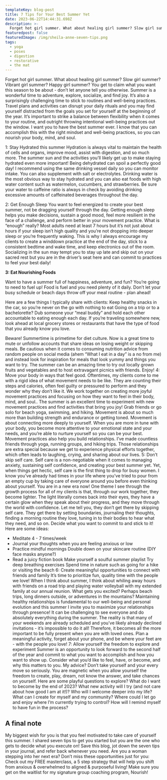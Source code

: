 ```yaml
---
templateKey: blog-post
title: 7 Tips for Your Best Summer Yet
date: 2023-06-22T14:44:31.698Z
description: >-
  Forget hot girl summer. What about healing girl summer? Slow girl summer? Vibrant girl summer? Happy girl summer? You get to claim what you want this season to be about - don’t let anyone tell you otherwise.
featuredpost: false
featuredImage: /img/sheila-anne-seven-tips.png
tags:
  - yoga
  - poses
  - digestion
  - restorative
  - the mat
---
```


Forget hot girl summer. What about healing girl summer? Slow girl summer? Vibrant girl summer? Happy girl summer? You get to claim what you want this season to be about - don’t let anyone tell you otherwise.
Summer is a wonderful time to adventure, explore, socialize, and find joy. It’s also a surprisingly challenging time to stick to routines and well-being practices. Travel plans and activities can disrupt your daily rituals and you may find yourself distracted from the goals you set for yourself at the beginning of the year. It’s important to strike a balance between flexibility when it comes to your routine, and outright throwing intentional well-being practices out the window.
I want you to have the best summer ever. I know that you can accomplish this with the right mindset and well-being practices, so you can nourish your body, mind, and soul.

1: Stay Hydrated this summer 
Hydration is always vital to maintain the health of cells and organs, improve mood, assist with digestion, and so much more. The summer sun and the activities you’ll likely get up to make staying hydrated even more important!
Being dehydrated can spoil a perfectly good day! I recommend using the same drinking vessel daily so you can monitor intake. You can also supplement with salt or electrolytes.
Drinking water is the most obvious way to stay hydrated and you can also eat foods with high water content such as watermelon, cucumbers, and strawberries. Be sure your water to caffeine ratio is always in check by avoiding drinking excessive amounts of caffeinated beverages throughout the day. 

2: Get Enough Sleep
You want to feel energized to create your best summer, not be dragging yourself through the day. Getting enough sleep helps you make decisions, sustain a good mood, feel more resilient in the face of a challenge, and perform better in your movement practice.
What is “enough” really? Most adults need at least 7 hours but it’s not just about hours if your sleep isn’t high quality and you’re not dropping into deeper sleep or you’re frequently waking.  This is why I always encourage my clients to create a winddown practice at the end of the day, stick to a consistent bedtime and wake time, and keep electronics out of the room. Socializing in the sun may tempt you to stay up late and skip out on your sacred rest but you are in the driver’s seat here and can commit to practices to feel your best daily!

**3: Eat Nourishing Foods**

Want to have a summer full of happiness, adventure, and fun? You’re going to need to fuel up! Food is fuel and you need plenty of it daily. Don’t let your busy schedule or beach days throw off your meal routine - plan ahead!

Here are a few things I typically share with clients:
Keep healthy snacks in the car, so you’re never on the go with nothing to eat
Going on a trip or to a bachelorette? Dub someone your “meal buddy” and hold each other accountable to eating enough each day.
If you’re traveling somewhere new, look ahead at local grocery stores or restaurants that have the type of food that you already know you love.

Beware! Summertime is primetime for diet culture. Now is a great time to mute or unfollow accounts that share ideas on losing weight or skipping meals. Be cautious when it comes to consuming nutrition advice from random people on social media (ahem “What I eat in a day” is a no from me) and instead look for inspiration for meals that look yummy and things you want to try. The summer can be an amazing time to try out locally grown fruits and vegetables and to host extravagant picnics with friends. Enjoy!
4: Move your body in ways that feel good.
Oftentimes, my clients come to me with a rigid idea of what movement needs to be like. They are counting their steps and calories, often feel guilty or pressured to perform and they wonder why they don’t like it. We work together on creating more joyful movement practices and focusing on how they want to feel in their body, mind, and soul.. 
The summer is an excellent time to experiment with new movement practices and find activities that bring you joy! Grab friends or go solo for beach yoga, swimming, and hiking. Movement is about so much more than building strength and endurance or getting toned. Movement is about connecting more deeply to yourself. When you are more in tune with your body, you become more attentive to your emotional state and your needs, and you’re able to nurture yourself so you can be your best. 
Movement practices also help you build relationships. I’ve made countless friends through yoga, running groups, and hiking trips. Those relationships are extra special because we get to experience physical efforts together, which often leads to laughing, crying, and sharing about our lives. 
5: Don’t skip self care.
Self care is a non-negotiable when it comes to managing anxiety, sustaining self confidence, and creating your best summer yet. Yet, when things get hectic, self care is the first thing to drop for busy women. I know you’ve already had times in your life where you’ve tried to pour from an empty cup by taking care of everyone around you before even thinking about yourself. You are in a new era now! 
One theme I see through the growth process for all of my clients is that, through our work together, they become lighter. The light literally comes back into their eyes, they have a certain glow when they speak about their progress, and they move through the world with confidence. Let me tell you, they don’t get there by skipping self care. They get there by setting boundaries, journaling their thoughts, finding a morning routine they love, tuning in to their bodies to hear what they need, and so on. 
Decide what you want to commit to and stick to it! 
Here are some ideas:
- Meditate 4 - 7 times/week 
- Journal your thoughts when you are feeling anxious or low
- Practice mindful mornings
Double down on your skincare routine (DIY face masks anyone?)
- Read a juicy fiction book 
Make yourself a soulful summer playlist
Try deep breathing exercises
Spend time in nature such as going for a hike or visiting the beach
6: Create meaningful opportunities to connect with friends and family
It’s time to prioritize fun, quality time with the people we love! When I think about summer, I think about whiling away hours with friends on a road trip and playing water volleyball with my extended family at our annual reunion. What gets you excited? Perhaps beach trips, long dinners outside, or adventures in the mountains? 
Maintaining healthy relationships is fundamental to our well-being and personal evolution and this summer I invite you to maximize your relationships through presence! It can be challenging to see everyone and do absolutely everything during the summer. The reality is that many of your weekends are already scheduled and you’ve likely already declined invitations - it’s impossible to do it all! Therefore, it becomes all the more important to be fully present when you are with loved ones. Plan a meaningful activity, forget about your phone, and be where your feet are - with the people you love!
7: Allow yourself the freedom to explore and experiment
Summer is an opportunity to look forward to the second half of the year and commit to what you want to accomplish and how you want to show up. Consider what you’d like to feel, have, or become, and why this matters to you. My advice? Don’t take yourself and your every move so seriously. You are magnetic when you allow yourself the freedom to create, play, dream, not know the answer, and take chances on yourself.
Here are some playful questions to explore?
What do I want to become by the end of 2023?
What new activity will I try (and not care about how good I am at it!)?
Who will I welcome deeper into my life?
What can I create for myself and my community?
Where could I let go and enjoy where I’m currently trying to control?
How will I remind myself to have fun in the process? 
## A final note
My biggest wish for you is that you feel motivated to take care of yourself this summer. I shared seven tips to get you started but you are the one who gets to decide what you execute on! Save this blog, jot down the seven tips in your journal, and refer back whenever you need. 
Are you a woman stepping into her next era? Don’t miss these opportunities just for you:
Check out my FREE masterclass, a 5 step strategy that will help you shift from anxious & overwhelmed to aligned & purposeful living!
Make sure you get on the waitlist for my signature group coaching program, Nourish!


